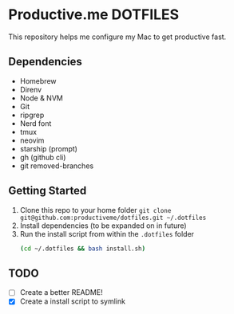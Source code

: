 # Productive.me DOTFILES

This repository helps me configure my Mac to get productive fast.

## Dependencies

- Homebrew
- Direnv
- Node & NVM
- Git
- ripgrep
- Nerd font
- tmux
- neovim
- starship (prompt)
- gh (github cli)
- git removed-branches

## Getting Started

1. Clone this repo to your home folder `git clone git@github.com:productiveme/dotfiles.git ~/.dotfiles`
2. Install dependencies (to be expanded on in future)
3. Run the install script from within the `.dotfiles` folder
   ```bash
   (cd ~/.dotfiles && bash install.sh)
   ```

## TODO

- [ ] Create a better README!
- [x] Create a install script to symlink
